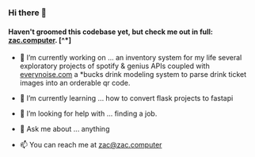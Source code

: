 
### Hi there 👋

#### Haven't groomed this codebase yet, but check me out in full: [zac.computer](https://zac.computer/). [^*]


- 🔭 I’m currently working on ...
        an inventory system for my life
        several exploratory projects of spotify & genius APIs
          coupled with [everynoise.com](https://everynoise.com/)
        a *bucks drink modeling system to parse drink ticket images
        into an orderable qr code.

- 🌱 I’m currently learning ...
        how to convert flask projects to fastapi

- 🤔 I’m looking for help with ...
        finding a job.

- 💬 Ask me about ...
        anything

- 📫 You can reach me at zac@zac.computer



<!--
**zac-azares/zac-azares** is a ✨ _special_ ✨ repository because its `README.md` (this file) appears on your GitHub profile.

Here are some ideas to get you started:

- 👯 I’m looking to collaborate on ...
- 😄 Pronouns: ...
- ⚡ Fun fact: ...
-->
